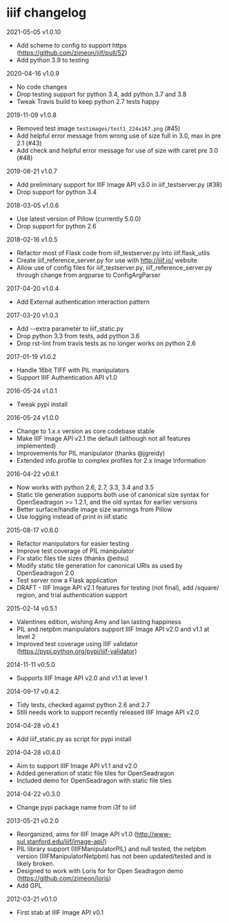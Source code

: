 # iiif changelog

2021-05-05 v1.0.10

  * Add scheme to config to support https (https://github.com/zimeon/iiif/pull/52)
  * Add python 3.9 to testing

2020-04-16 v1.0.9

  * No code changes
  * Drop testing support for python 3.4, add python 3.7 and 3.8
  * Tweak Travis build to keep python 2.7 tests happy

2019-11-09 v1.0.8

  * Removed test image `testimages/test1_224x167.png` (#45)
  * Add helpful error message from wrong use of size full in 3.0, max in pre 2.1 (#43)
  * Add check and helpful error message for use of size with caret pre 3.0 (#48)

2019-08-21 v1.0.7

  * Add preliminary support for IIIF Image API v3.0 in iiif_testserver.py (#38)
  * Drop support for python 3.4

2018-03-05 v1.0.6

  * Use latest version of Pillow (currently 5.0.0)
  * Drop support for python 2.6

2018-02-16 v1.0.5

  * Refactor most of Flask code from iiif_testserver.py into iiif.flask_utils
  * Create iiif_reference_server.py for use with http://iiif.io/ website
  * Allow use of config files for iiif_testserver.py, iiif_reference_server.py through change from argparse to ConfigArgParser

2017-04-20 v1.0.4

  * Add External authentication interaction pattern

2017-03-20 v1.0.3

  * Add --extra parameter to iiif_static.py
  * Drop python 3.3 from tests, add python 3.6
  * Drop rst-lint from travis tests as no longer works on python 2.6

2017-01-19 v1.0.2

  * Handle 16bit TIFF with PIL manipulators
  * Support IIIF Authentication API v1.0

2016-05-24 v1.0.1

  * Tweak pypi install

2016-05-24 v1.0.0

  * Change to 1.x.x version as core codebase stable
  * Make IIIF Image API v2.1 the default (although not all features implemented)
  * Improvements for PIL manipulator (thanks @jgreidy)
  * Extended info.profile to complex profiles for 2.x Image Information 

2016-04-22 v0.6.1

  * Now works with python 2.6, 2.7, 3.3, 3.4 and 3.5
  * Static tile generation supports both use of canonical size syntax for
    OpenSeadragon >= 1.2.1, and the old syntax for earlier versions
  * Better surface/handle image size warnings from Pillow
  * Use logging instead of print in iiif.static

2015-08-17 v0.6.0

  * Refactor manipulators for easier testing
  * Improve test coverage of PIL manipulator
  * Fix static files tile sizes (thanks @edsu)
  * Modify static tile generation for canonical URIs as used by OpenSeadragon 2.0
  * Test server now a Flask application
  * DRAFT - IIIF Image API v2.1 features for testing (not final), add /square/
    region, and trial authentication support

2015-02-14 v0.5.1

  * Valentines edition, wishing Amy and Ian lasting happiness
  * PIL and netpbm manipulators support IIIF Image API v2.0 and v1.1 at level 2
  * Improved test coverage using IIIF validator
    (https://pypi.python.org/pypi/iiif-validator)

2014-11-11 v0.5.0

  * Supports IIIF Image API v2.0 and v1.1 at level 1

2014-09-17 v0.4.2

  * Tidy tests, checked against python 2.6 and 2.7
  * Still needs work to support recently released IIIF Image API v2.0

2014-04-28 v0.4.1

  * Add iiif_static.py as script for pypi install

2014-04-28 v0.4.0

  * Aim to support IIIF Image API v1.1 and v2.0
  * Added generation of static file tiles for OpenSeadragon
  * Included demo for OpenSeadragon with static file tiles

2014-04-22 v0.3.0

  * Change pypi package name from i3f to iiif

2013-05-21 v0.2.0

  * Reorganized, aims for IIIF Image API v1.0
    (http://www-sul.stanford.edu/iiif/image-api/)
  * PIL library support (IIIFManipulatorPIL) and null tested, the netpbm
    version (IIIFManipulatorNetpbm) has not been updated/tested and is
    likely broken.
  * Designed to work with Loris for for Open Seadragon demo
    (https://github.com/zimeon/loris)
  * Add GPL

2012-03-21 v0.1.0

  * First stab at IIIF Image API v0.1

